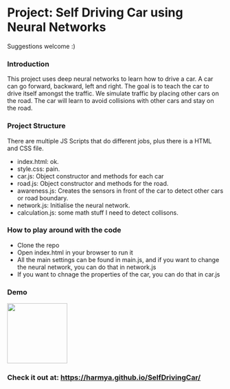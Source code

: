 # Project: Self Driving Car using Neural Networks

Suggestions welcome :) 

### Introduction
This project uses deep neural networks to learn how to drive a car.
A car can go forward, backward, left and right. The goal is to teach the car to drive itself amongst the traffic.
We simulate traffic by placing other cars on the road. The car will learn to avoid collisions with other cars and stay on the road.

### Project Structure
There are multiple JS Scripts that do different jobs, plus there is a HTML and CSS file.
- index.html: ok.
- style.css: pain.
- car.js: Object constructor and methods for each car
- road.js: Object constructor and methods for the road.
- awareness.js: Creates the sensors in front of the car to detect other cars or road boundary.
- network.js: Initialise the neural network.
- calculation.js: some math stuff I need to detect collisons.

### How to play around with the code
- Clone the repo
- Open index.html in your browser to run it
- All the main settings can be found in main.js, and if you want to change the neural network, you can do that in network.js
- If you want to chnage the properties of the car, you can do that in car.js

### Demo
<img src="https://github.com/harmya/SelfDrivingCar/blob/master/assets/selfDrivingDemo.gif" width="`100" height="140" />

### Check it out at: https://harmya.github.io/SelfDrivingCar/

